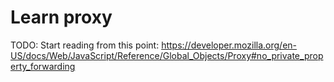# Learn proxy

TODO: Start reading from this point: https://developer.mozilla.org/en-US/docs/Web/JavaScript/Reference/Global_Objects/Proxy#no_private_property_forwarding
